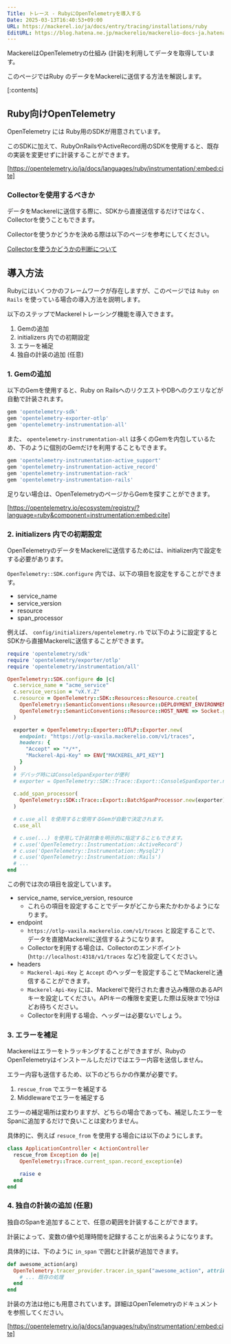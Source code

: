 ```yaml
---
Title: トレース - RubyにOpenTelemetryを導入する
Date: 2025-03-13T16:40:53+09:00
URL: https://mackerel.io/ja/docs/entry/tracing/installations/ruby
EditURL: https://blog.hatena.ne.jp/mackerelio/mackerelio-docs-ja.hatenablog.mackerel.io/atom/entry/6802418398333960676
---
```


MackerelはOpenTelemetryの仕組み (計装)を利用してデータを取得しています。

このページではRuby のデータをMackerelに送信する方法を解説します。

[:contents]

## Ruby向けOpenTelemetry

OpenTelemetry には Ruby用のSDKが用意されています。

このSDKに加えて、RubyOnRailsやActiveRecord用のSDKを使用すると、既存の実装を変更せずに計装することができます。

[https://opentelemetry.io/ja/docs/languages/ruby/instrumentation/:embed:cite]

### Collectorを使用するべきか

データをMackerelに送信する際に、SDKから直接送信するだけではなく、Collectorを使うこともできます。

Collectorを使うかどうかを決める際は以下のページを参考にしてください。

[Collectorを使うかどうかの判断について](https://mackerel.io/ja/docs/entry/tracing/guide/what-is-opentelemetry#using-collector-or-not)

## 導入方法

Rubyにはいくつかのフレームワークが存在しますが、このページでは `Ruby on Rails` を使っている場合の導入方法を説明します。

以下のステップでMackerelトレーシング機能を導入できます。

1. Gemの追加
2. initializers 内での初期設定
3. エラーを補足
4. 独自の計装の追加 (任意)

### 1. Gemの追加

以下のGemを使用すると、Ruby on RailsへのリクエストやDBへのクエリなどが自動で計装されます。

```ruby
gem 'opentelemetry-sdk'
gem 'opentelemetry-exporter-otlp'
gem 'opentelemetry-instrumentation-all'
```

また、 `opentelemetry-instrumentation-all` は多くのGemを内包しているため、下のように個別のGemだけを利用することもできます。

```ruby
gem 'opentelemetry-instrumentation-active_support'
gem 'opentelemetry-instrumentation-active_record'
gem 'opentelemetry-instrumentation-rack'
gem 'opentelemetry-instrumentation-rails'
```

足りない場合は、OpenTelemetryのページからGemを探すことができます。

[https://opentelemetry.io/ecosystem/registry/?language=ruby&component=instrumentation:embed:cite]

### 2. initializers 内での初期設定

OpenTelemetryのデータをMackerelに送信するためには、initializer内で設定をする必要があります。

`OpenTelemetry::SDK.configure` 内では、以下の項目を設定をすることができます。

* service\_name
* service\_version
* resource
* span\_processor

例えば、 `config/initializers/opentelemetry.rb` で以下のように設定するとSDKから直接Mackerelに送信することができます。

```ruby
require 'opentelemetry/sdk'
require 'opentelemetry/exporter/otlp'
require 'opentelemetry/instrumentation/all'

OpenTelemetry::SDK.configure do |c|
  c.service_name = "acme_service"
  c.service_version = "vX.Y.Z"
  c.resource = OpenTelemetry::SDK::Resources::Resource.create(
    OpenTelemetry::SemanticConventions::Resource::DEPLOYMENT_ENVIRONMENT => Rails.env.to_s,
    OpenTelemetry::SemanticConventions::Resource::HOST_NAME => Socket.gethostname
  )

  exporter = OpenTelemetry::Exporter::OTLP::Exporter.new(
    endpoint: "https://otlp-vaxila.mackerelio.com/v1/traces",
    headers: {
      "Accept" => "*/*",
      "Mackerel-Api-Key" => ENV["MACKEREL_API_KEY"]
    }
  )
  # デバッグ時にはConsoleSpanExporterが便利
  # exporter = OpenTelemetry::SDK::Trace::Export::ConsoleSpanExporter.new
  
  c.add_span_processor(
    OpenTelemetry::SDK::Trace::Export::BatchSpanProcessor.new(exporter)
  )

  # c.use_all を使用すると使用するGemが自動で決定されます。
  c.use_all

  # c.use(...) を使用して計装対象を明示的に指定することもできます。
  # c.use('OpenTelemetry::Instrumentation::ActiveRecord')
  # c.use('OpenTelemetry::Instrumentation::Mysql2')
  # c.use('OpenTelemetry::Instrumentation::Rails')
  # ...
end
```

この例では次の項目を設定しています。

* service\_name, service\_version, resource
  * これらの項目を設定することでデータがどこから来たかわかるようになります。
* endpoint
  * `https://otlp-vaxila.mackerelio.com/v1/traces` と設定することで、データを直接Mackerelに送信するようになります。
  * Collectorを利用する場合は、Collectorのエンドポイント (`http://localhost:4318/v1/traces` など)を設定してください。
* headers
  * `Mackerel-Api-Key` と `Accept` のヘッダーを設定することでMackerelと通信することができます。
  * `Mackerel-Api-Key` には、Mackerelで発行された書き込み権限のあるAPIキーを設定してください。APIキーの権限を変更した際は反映まで1分ほどお待ちください。
  * Collectorを利用する場合、ヘッダーは必要ないでしょう。

### 3. エラーを補足

Mackerelはエラーをトラッキングすることができますが、RubyのOpenTelemetryはインストールしただけではエラー内容を送信しません。

エラー内容も送信するため、以下のどちらかの作業が必要です。

1. `rescue_from` でエラーを補足する
2. Middlewareでエラーを補足する

エラーの補足場所は変わりますが、どちらの場合であっても、補足したエラーをSpanに追加するだけで良いことは変わりません。

具体的に、例えば `resuce_from` を使用する場合には以下のようにします。

```ruby
class ApplicationController < ActionController
  rescue_from Exception do |e|
    OpenTelemetry::Trace.current_span.record_exception(e)

    raise e
  end
end
```

### 4. 独自の計装の追加 (任意)

独自のSpanを追加することで、任意の範囲を計装することができます。

計装によって、変数の値や処理時間を記録することが出来るようになります。

具体的には、下のように `in_span` で囲むと計装が追加できます。

```ruby
def awesome_action(arg)
  OpenTelemetry.tracer_provider.tracer.in_span("awesome_action", attributes: {"arg" => arg}) do |span|
    # ... 既存の処理
  end
end
```

計装の方法は他にも用意されています。詳細はOpenTelemetryのドキュメントを参照してください。

[https://opentelemetry.io/ja/docs/languages/ruby/instrumentation/:embed:cite]
